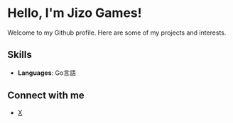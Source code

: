 # Hello, I'm Jizo Games!

Welcome to my Github profile. Here are some of my projects and interests.

## Skills

- **Languages**: Go言語
<!--
- **Frameworks**: 
- **Tools**: VS Code
-->

<!--
## Projects

### [耳農場 (Mimi Farm)](https://github.com/jizogames/mimi-farm)
-->

## Connect with me

- [X](https://x.com/jizogames)
